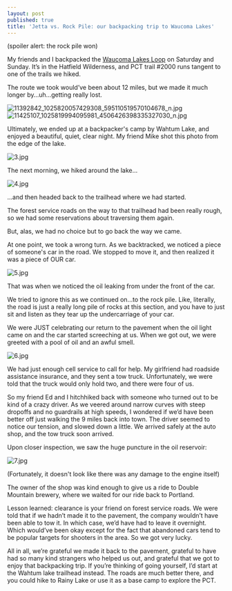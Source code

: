 ```yaml
---
layout: post
published: true
title: 'Jetta vs. Rock Pile: our backpacking trip to Waucoma Lakes'
---
```

(spoiler alert: the rock pile won)

My friends and I backpacked the [Waucoma Lakes Loop](http://www.oregonhikers.org/field_guide/Waucoma_Lakes_Loop_Hike) on Saturday and Sunday. It’s in the Hatfield Wilderness, and PCT trail \#2000 runs tangent to one of the trails we hiked.

The route we took would’ve been about 12 miles, but we made it much longer by…uh…getting really lost.

![11392842_1025820057429308_595110519570104678_n.jpg]({{site.cdn_path}}/2015/06/12/11392842_1025820057429308_595110519570104678_n.jpg)
![11425107_1025819994095981_4506426398335327030_n.jpg]({{site.cdn_path}}/2015/06/12/11425107_1025819994095981_4506426398335327030_n.jpg)

Ultimately, we ended up at a backpacker's camp by Wahtum Lake, and enjoyed a beautiful, quiet, clear night. My friend Mike shot this photo from the edge of the lake.

![3.jpg]({{site.cdn_path}}/2015/06/12/3.jpg)

The next morning, we hiked around the lake...

![4.jpg]({{site.cdn_path}}/2015/06/12/4.jpg)

...and then headed back to the trailhead where we had started.

The forest service roads on the way to that trailhead had been really rough, so we had some reservations about traversing them again.

But, alas, we had no choice but to go back the way we came.

At one point, we took a wrong turn. As we backtracked, we noticed a piece of someone's car in the road. We stopped to move it, and then realized it was a piece of OUR car.

![5.jpg]({{site.cdn_path}}/2015/06/12/5.jpg)

That was when we noticed the oil leaking from under the front of the car.

We tried to ignore this as we continued on…to the rock pile. Like, literally, the road is just a really long pile of rocks at this section, and you have to just sit and listen as they tear up the undercarriage of your car.

We were JUST celebrating our return to the pavement when the oil light came on and the car started screeching at us. When we got out, we were greeted with a pool of oil and an awful smell.

![6.jpg]({{site.cdn_path}}/2015/06/12/6.jpg)

We had just enough cell service to call for help. My girlfriend had roadside assistance insurance, and they sent a tow truck. Unfortunately, we were told that the truck would only hold two, and there were four of us.

So my friend Ed and I hitchhiked back with someone who turned out to be kind of a crazy driver. As we veered around narrow curves with steep dropoffs and no guardrails at high speeds, I wondered if we’d have been better off just walking the 9 miles back into town. The driver seemed to notice our tension, and slowed down a little. We arrived safely at the auto shop, and the tow truck soon arrived.

Upon closer inspection, we saw the huge puncture in the oil reservoir:

![7.jpg]({{site.cdn_path}}/2015/06/12/7.jpg)

(Fortunately, it doesn't look like there was any damage to the engine itself)

The owner of the shop was kind enough to give us a ride to Double Mountain brewery, where we waited for our ride back to Portland.

Lesson learned: clearance is your friend on forest service roads. We were told that if we hadn’t made it to the pavement, the company wouldn’t have been able to tow it. In which case, we’d have had to leave it overnight. Which would’ve been okay except for the fact that abandoned cars tend to be popular targets for shooters in the area. So we got very lucky.

All in all, we’re grateful we made it back to the pavement, grateful to have had so many kind strangers who helped us out, and grateful that we got to enjoy that backpacking trip. If you’re thinking of going yourself, I’d start at the Wahtum lake trailhead instead. The roads are much better there, and you could hike to Rainy Lake or use it as a base camp to explore the PCT.
